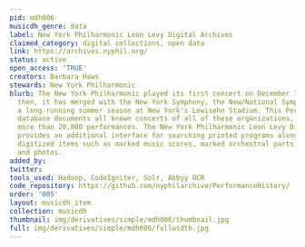 ```yaml
---
pid: mdh006
musicdh_genre: data
label: New York Philharmonic Leon Levy Digital Archives
claimed_category: digital collections, open data
link: https://archives.nyphil.org/
status: active
open_access: 'TRUE'
creators: Barbara Haws
stewards: New York Philharmonic
blurb: The New York Philharmonic played its first concert on December 7, 1842. Since
  then, it has merged with the New York Symphony, the New/National Symphony, and had
  a long-running summer season at New York's Lewisohn Stadium. This Performance History
  database documents all known concerts of all of these organizations, amounting to
  more than 20,000 performances. The New York Philharmonic Leon Levy Digital Archives
  provides an additional interface for searching printed programs alongside other
  digitized items such as marked music scores, marked orchestral parts, business records,
  and photos.
added_by: 
twitter: 
tools_used: Hadoop, CodeIgniter, Solr, Abbyy OCR
code_repository: https://github.com/nyphilarchive/PerformanceHistory/
order: '005'
layout: musicdh_item
collection: musicdh
thumbnail: img/derivatives/simple/mdh006/thumbnail.jpg
full: img/derivatives/simple/mdh006/fullwidth.jpg
---
```

